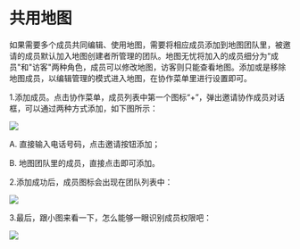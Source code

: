 # 共用地图

如果需要多个成员共同编辑、使用地图，需要将相应成员添加到地图团队里，被邀请的成员默认加入地图创建者所管理的团队。地图无忧将加入的成员细分为“成员"和"访客"两种角色，成员可以修改地图，访客则只能查看地图。添加或是移除地图成员，以编辑管理的模式进入地图，在协作菜单里进行设置即可。

1.添加成员。点击协作菜单，成员列表中第一个图标“+”，弹出邀请协作成员对话框，可以通过两种方式添加，如下图所示：

![](http://pic.dituwuyou.com/map%2Fpicture%2Faddmembers.png)

A. 直接输入电话号码，点击邀请按钮添加；

B. 地图团队里的成员，直接点击即可添加。

2.添加成功后，成员图标会出现在团队列表中：

![](http://pic.dituwuyou.com/map%2Fpicture%2F11.7%2F2015-11-06_14-50-27.jpg)

3.最后，跟小图来看一下，怎么能够一眼识别成员权限吧：

![](http://pic.dituwuyou.com/map%2Fpicture%2F11.7%2F2015-11-06_15-48-58.jpg)
